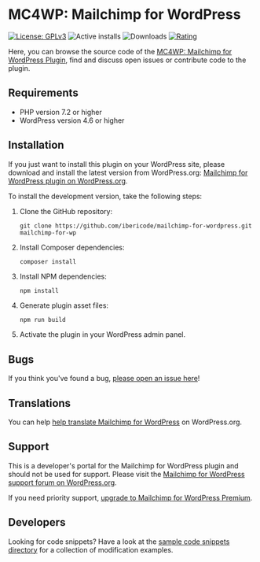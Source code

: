 MC4WP: Mailchimp for WordPress
======================
[![License: GPLv3](https://img.shields.io/badge/License-GPLv3-blue.svg)](https://www.gnu.org/licenses/gpl-3.0)
![Active installs](https://img.shields.io/wordpress/plugin/installs/mailchimp-for-wp.svg)
![Downloads](https://img.shields.io/wordpress/plugin/dt/mailchimp-for-wp.svg)
[![Rating](https://img.shields.io/wordpress/plugin/r/mailchimp-for-wp.svg)](https://wordpress.org/support/plugin/mailchimp-for-wp/reviews/)

Here, you can browse the source code of the [MC4WP: Mailchimp for WordPress Plugin](https://wordpress.org/plugins/mailchimp-for-wp/), find and discuss open issues or contribute code to the plugin.

Requirements
--------------

- PHP version 7.2 or higher
- WordPress version 4.6 or higher


Installation
------------

If you just want to install this plugin on your WordPress site, please download and install the latest version from WordPress.org: [Mailchimp for WordPress plugin on WordPress.org](https://wordpress.org/plugins/mailchimp-for-wp/).

To install the development version, take the following steps:

1. Clone the GitHub repository:
	```
	git clone https://github.com/ibericode/mailchimp-for-wordpress.git mailchimp-for-wp
	```

1. Install Composer dependencies:
	```sh 
	composer install 
	```

1. Install NPM dependencies:
	```
	npm install
	```

1. Generate plugin asset files:
	```
	npm run build 
	```

1. Activate the plugin in your WordPress admin panel.

Bugs
----
If you think you've found a bug, [please open an issue here](https://github.com/ibericode/mailchimp-for-wordpress/issues?state=open)!

Translations
-------------
You can help [help translate Mailchimp for WordPress](https://translate.wordpress.org/projects/wp-plugins/mailchimp-for-wp/stable/) on WordPress.org.

Support
-------
This is a developer's portal for the Mailchimp for WordPress plugin and should not be used for support.
Please visit the [Mailchimp for WordPress support forum on WordPress.org](https://wordpress.org/support/plugin/mailchimp-for-wp).

If you need priority support, [upgrade to Mailchimp for WordPress Premium](https://www.mc4wp.com/).

Developers
----------

Looking for code snippets? Have a look at the [sample code snippets directory](https://github.com/ibericode/mailchimp-for-wordpress/tree/main/sample-code-snippets) for a collection of modification examples.

